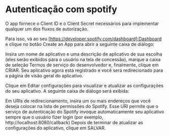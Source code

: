 

# Autenticação com spotify

O app fornece o Client ID e o Client Secret necessários para implementar qualquer um dos fluxos de autorização.

Para isso, vá ao seu [https://developer.spotify.com/dashboard]:Dashboard e clique no botão Create an App para abrir a seguinte caixa de diálogo:


Insira um nome de aplicativo e uma descrição de aplicativo de sua escolha (eles serão exibidos para o usuário na tela de concessão), marque a caixa de seleção Termos de serviço do desenvolvedor e, finalmente, clique em CRIAR. Seu aplicativo agora está registrado e você será redirecionado para a página de visão geral do aplicativo.

Clique em Editar configurações para visualizar e atualizar as configurações do seu aplicativo. A seguinte caixa de diálogo será exibida:

Em URIs de redirecionamento, insira um ou mais endereços que você deseja colocar na lista de permissões do Spotify. Esse URI permite que o serviço de autenticação do Spotify invoque automaticamente seu aplicativo sempre que o usuário fizer login (por exemplo, http://localhost:8080/callback)
Depois de terminar de atualizar as configurações do aplicativo, clique em SALVAR.
